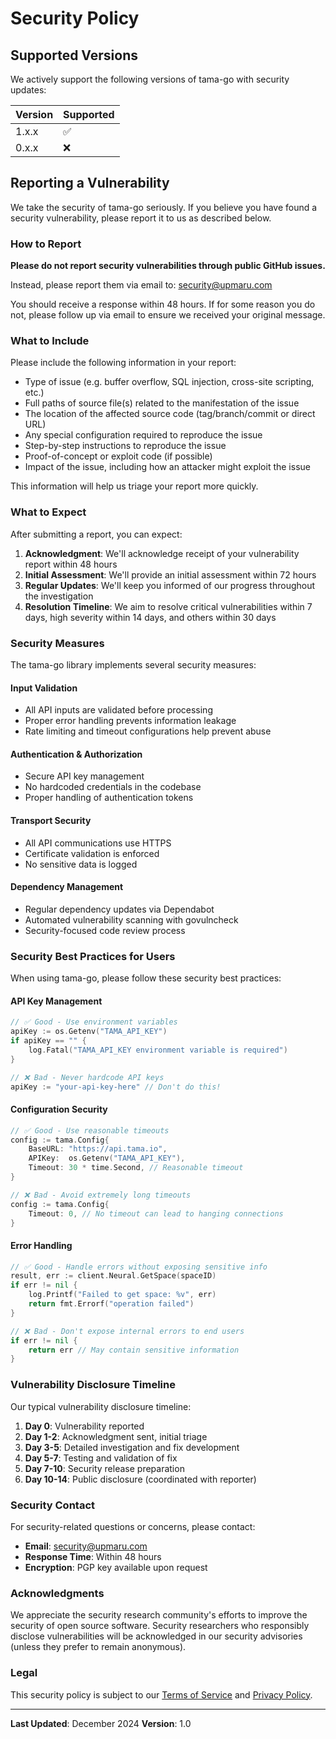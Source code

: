 # Security Policy

## Supported Versions

We actively support the following versions of tama-go with security updates:

| Version | Supported          |
| ------- | ------------------ |
| 1.x.x   | :white_check_mark: |
| 0.x.x   | :x:                |

## Reporting a Vulnerability

We take the security of tama-go seriously. If you believe you have found a security vulnerability, please report it to us as described below.

### How to Report

**Please do not report security vulnerabilities through public GitHub issues.**

Instead, please report them via email to: security@upmaru.com

You should receive a response within 48 hours. If for some reason you do not, please follow up via email to ensure we received your original message.

### What to Include

Please include the following information in your report:

- Type of issue (e.g. buffer overflow, SQL injection, cross-site scripting, etc.)
- Full paths of source file(s) related to the manifestation of the issue
- The location of the affected source code (tag/branch/commit or direct URL)
- Any special configuration required to reproduce the issue
- Step-by-step instructions to reproduce the issue
- Proof-of-concept or exploit code (if possible)
- Impact of the issue, including how an attacker might exploit the issue

This information will help us triage your report more quickly.

### What to Expect

After submitting a report, you can expect:

1. **Acknowledgment**: We'll acknowledge receipt of your vulnerability report within 48 hours
2. **Initial Assessment**: We'll provide an initial assessment within 72 hours
3. **Regular Updates**: We'll keep you informed of our progress throughout the investigation
4. **Resolution Timeline**: We aim to resolve critical vulnerabilities within 7 days, high severity within 14 days, and others within 30 days

### Security Measures

The tama-go library implements several security measures:

#### Input Validation
- All API inputs are validated before processing
- Proper error handling prevents information leakage
- Rate limiting and timeout configurations help prevent abuse

#### Authentication & Authorization
- Secure API key management
- No hardcoded credentials in the codebase
- Proper handling of authentication tokens

#### Transport Security
- All API communications use HTTPS
- Certificate validation is enforced
- No sensitive data is logged

#### Dependency Management
- Regular dependency updates via Dependabot
- Automated vulnerability scanning with govulncheck
- Security-focused code review process

### Security Best Practices for Users

When using tama-go, please follow these security best practices:

#### API Key Management
```go
// ✅ Good - Use environment variables
apiKey := os.Getenv("TAMA_API_KEY")
if apiKey == "" {
    log.Fatal("TAMA_API_KEY environment variable is required")
}

// ❌ Bad - Never hardcode API keys
apiKey := "your-api-key-here" // Don't do this!
```

#### Configuration Security
```go
// ✅ Good - Use reasonable timeouts
config := tama.Config{
    BaseURL: "https://api.tama.io",
    APIKey:  os.Getenv("TAMA_API_KEY"),
    Timeout: 30 * time.Second, // Reasonable timeout
}

// ❌ Bad - Avoid extremely long timeouts
config := tama.Config{
    Timeout: 0, // No timeout can lead to hanging connections
}
```

#### Error Handling
```go
// ✅ Good - Handle errors without exposing sensitive info
result, err := client.Neural.GetSpace(spaceID)
if err != nil {
    log.Printf("Failed to get space: %v", err)
    return fmt.Errorf("operation failed")
}

// ❌ Bad - Don't expose internal errors to end users
if err != nil {
    return err // May contain sensitive information
}
```

### Vulnerability Disclosure Timeline

Our typical vulnerability disclosure timeline:

1. **Day 0**: Vulnerability reported
2. **Day 1-2**: Acknowledgment sent, initial triage
3. **Day 3-5**: Detailed investigation and fix development
4. **Day 5-7**: Testing and validation of fix
5. **Day 7-10**: Security release preparation
6. **Day 10-14**: Public disclosure (coordinated with reporter)

### Security Contact

For security-related questions or concerns, please contact:

- **Email**: security@upmaru.com
- **Response Time**: Within 48 hours
- **Encryption**: PGP key available upon request

### Acknowledgments

We appreciate the security research community's efforts to improve the security of open source software. Security researchers who responsibly disclose vulnerabilities will be acknowledged in our security advisories (unless they prefer to remain anonymous).

### Legal

This security policy is subject to our [Terms of Service](https://upmaru.com/terms) and [Privacy Policy](https://upmaru.com/privacy).

---

**Last Updated**: December 2024
**Version**: 1.0